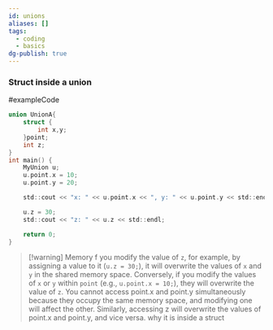 ```yaml
---
id: unions
aliases: []
tags:
  - coding
  - basics
dg-publish: true
---
```

### Struct inside a union
#exampleCode

```c
union UnionA{
	struct {
		int x,y;
	}point;
	int z;
}
int main() {
    MyUnion u;
    u.point.x = 10;
    u.point.y = 20;

    std::cout << "x: " << u.point.x << ", y: " << u.point.y << std::endl;

    u.z = 30;
    std::cout << "z: " << u.z << std::endl;

    return 0;
}

```

> [!warning] Memory
> f you modify the value of `z`, for example, by assigning a value to it (`u.z = 30;`), it will overwrite the values of `x` and `y` in the shared memory space. Conversely, if you modify the values of `x` or `y` within `point` (e.g., `u.point.x = 10;`), they will overwrite the value of `z`.
> You cannot access point.x and point.y simultaneously because they occupy the same memory space, and modifying one will affect the other. Similarly, accessing z will overwrite the values of point.x and point.y, and vice versa. why it is inside a struct
> 

